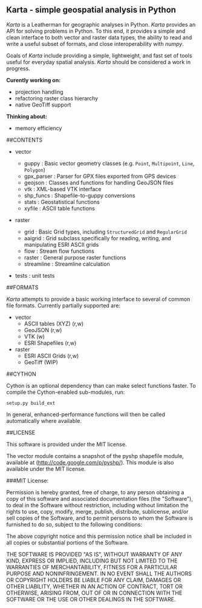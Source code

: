 Karta - simple geospatial analysis in Python
--------------------------------------------

*Karta* is a Leatherman for geographic analyses in Python. *Karta* provides an API for
solving problems in Python. To this end, it provides a simple and clean interface to both
vector and raster data types, the ability to read and write a useful subset of formats,
and close interoperability with *numpy*.

Goals of *Karta* include providing a simple, lightweight, and fast set of tools useful for
everyday spatial analysis. *Karta* should be considered a work in progress.

**Curently working on:**
- projection handling
- refactoring raster class hierarchy
- native GeoTiff support

**Thinking about:**
- memory efficiency

##CONTENTS

- vector
    - guppy :       Basic vector geometry classes (e.g. `Point`, `Multipoint`, `Line`, `Polygon`)
    - gpx_parser :  Parser for GPX files exported from GPS devices
    - geojson :     Classes and functions for handling GeoJSON files
    - vtk :         XML-based VTK interface
    - shp_funcs :   Shapefile-to-guppy conversions
    - stats :       Geostatistical functions
    - xyfile :      ASCII table functions

- raster
    - grid :        Basic Grid types, including `StructuredGrid` and `RegularGrid`
    - aaigrid :     Grid subclass specifically for reading, writing, and manipulating ESRI ASCII grids
    - flow :        Stream flow functions
    - raster :      General purpose raster functions
    - streamline :  Streamline calculation

- tests : unit tests


##FORMATS

*Karta* attempts to provide a basic working interface to several of common file formats.
Currently partially supported are:

- vector
    - ASCII tables (XYZ) (r,w)
    - GeoJSON (r,w)
    - VTK (w)
    - ESRI Shapefiles (r,w)
- raster
    - ESRI ASCII Grids (r,w)
    - GeoTiff (WIP)

##CYTHON

Cython is an optional dependency than can make select functions faster. To
compile the Cython-enabled sub-modules, run:

    setup.py build_ext

In general, enhanced-performance functions will then be called automatically
where available.



##LICENSE

This software is provided under the MIT license.

The vector module contains a snapshot of the pyshp shapefile module, available
at (http://code.google.com/p/pyshp/). This module is also available under the
MIT license.

###MIT License:

Permission is hereby granted, free of charge, to any person obtaining a copy of
this software and associated documentation files (the "Software"), to deal in
the Software without restriction, including without limitation the rights to
use, copy, modify, merge, publish, distribute, sublicense, and/or sell copies
of the Software, and to permit persons to whom the Software is furnished to do
so, subject to the following conditions:

The above copyright notice and this permission notice shall be included in all
copies or substantial portions of the Software.

THE SOFTWARE IS PROVIDED "AS IS", WITHOUT WARRANTY OF ANY KIND, EXPRESS OR
IMPLIED, INCLUDING BUT NOT LIMITED TO THE WARRANTIES OF MERCHANTABILITY,
FITNESS FOR A PARTICULAR PURPOSE AND NONINFRINGEMENT. IN NO EVENT SHALL THE
AUTHORS OR COPYRIGHT HOLDERS BE LIABLE FOR ANY CLAIM, DAMAGES OR OTHER
LIABILITY, WHETHER IN AN ACTION OF CONTRACT, TORT OR OTHERWISE, ARISING FROM,
OUT OF OR IN CONNECTION WITH THE SOFTWARE OR THE USE OR OTHER DEALINGS IN THE
SOFTWARE.

